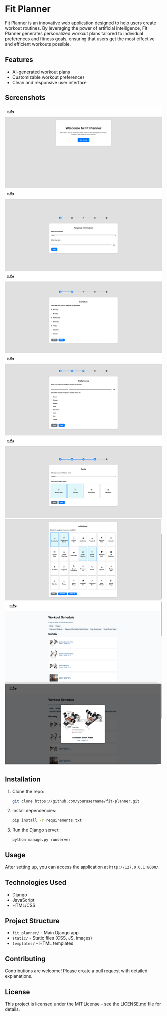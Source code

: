 # Fit Planner

Fit Planner is an innovative web application designed to help users create workout routines. By leveraging the power of artificial intelligence, Fit Planner generates personalized workout plans tailored to individual preferences and fitness goals, ensuring that users get the most effective and efficient workouts possible.

## Features
- AI-generated workout plans
- Customizable workout preferences
- Clean and responsive user interface

## Screenshots
![Home Page](fit_planner/fitPlanner_screenshots/homeScreen.png)
![Prefrences](fit_planner/fitPlanner_screenshots/prefrences.png)
![Prefrences](fit_planner/fitPlanner_screenshots/prefrences2.png)
![Prefrences](fit_planner/fitPlanner_screenshots/prefrences3.png)
![Prefrences](fit_planner/fitPlanner_screenshots/prefrences4.png)
![Prefrences](fit_planner/fitPlanner_screenshots/prefrences5.png)
![Workout](fit_planner/fitPlanner_screenshots/workoutPage1.png)
![Workout](fit_planner/fitPlanner_screenshots/workoutPage2.png)

## Installation
1. Clone the repo:
   ```bash
   git clone https://github.com/yourusername/fit-planner.git
   ```
2. Install dependencies:
   ```bash
   pip install -r requirements.txt
   ```
3. Run the Django server:
   ```bash
   python manage.py runserver
   ```

## Usage
After setting up, you can access the application at `http://127.0.0.1:8000/`.

## Technologies Used
- Django
- JavaScript
- HTML/CSS

## Project Structure
- `fit_planner/` - Main Django app
- `static/` - Static files (CSS, JS, images)
- `templates/` - HTML templates

## Contributing
Contributions are welcome! Please create a pull request with detailed explanations.

## License
This project is licensed under the MIT License - see the LICENSE.md file for details.